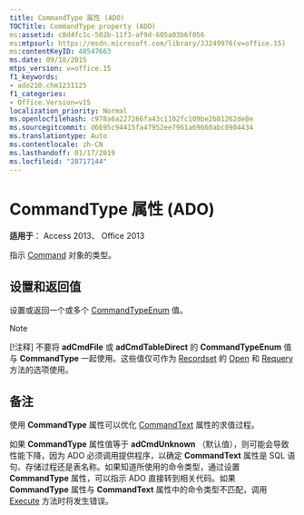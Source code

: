 ```yaml
---
title: CommandType 属性 (ADO)
TOCTitle: CommandType property (ADO)
ms:assetid: c8d4fc1c-502b-11f3-af9d-605a03b6f056
ms:mtpsurl: https://msdn.microsoft.com/library/JJ249976(v=office.15)
ms:contentKeyID: 48547663
ms.date: 09/18/2015
mtps_version: v=office.15
f1_keywords:
- ado210.chm1231125
f1_categories:
- Office.Version=v15
localization_priority: Normal
ms.openlocfilehash: c978a6a227266fa43c1102fc109be2b81262de8e
ms.sourcegitcommit: d6695c94415fa47952ee7961a69660abc0904434
ms.translationtype: Auto
ms.contentlocale: zh-CN
ms.lasthandoff: 01/17/2019
ms.locfileid: "28717144"
---
```

# <a name="commandtype-property-ado"></a>CommandType 属性 (ADO)


**适用于**： Access 2013、 Office 2013

指示 [Command](command-object-ado.md) 对象的类型。

## <a name="settings-and-return-values"></a>设置和返回值

设置或返回一个或多个 [CommandTypeEnum](commandtypeenum.md) 值。

> [!NOTE]
> [!注释] 不要将 **adCmdFile** 或 **adCmdTableDirect** 的 **CommandTypeEnum** 值与 **CommandType** 一起使用。这些值仅可作为 [Recordset](open-method-ado-recordset.md) 的 [Open](requery-method-ado.md) 和 [Requery](recordset-object-ado.md) 方法的选项使用。


## <a name="remarks"></a>备注

使用 **CommandType** 属性可以优化 [CommandText](commandtext-property-ado.md) 属性的求值过程。

如果 **CommandType** 属性值等于 **adCmdUnknown** （默认值），则可能会导致性能下降，因为 ADO 必须调用提供程序，以确定 **CommandText** 属性是 SQL 语句、存储过程还是表名称。如果知道所使用的命令类型，通过设置 **CommandType** 属性，可以指示 ADO 直接转到相关代码。如果 **CommandType** 属性与 **CommandText** 属性中的命令类型不匹配，调用 [Execute](https://docs.microsoft.com/office/vba/access/concepts/miscellaneous/execute-method-ado-command) 方法时将发生错误。


